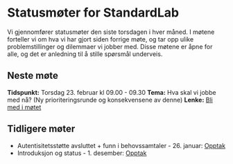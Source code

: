 # Statusmøter for StandardLab

Vi gjennomfører statusmøter den siste torsdagen i hver måned. I møtene forteller vi om hva vi har gjort siden forrige møte, og tar opp ulike problemstillinger og dilemmaer vi jobber med. Disse møtene er åpne for alle, og det er anledning til å stille spørsmål underveis.

## Neste møte

**Tidspunkt:** Torsdag 23. februar kl 09.00 - 09.30
**Tema:** Hva skal vi jobbe med nå? (Ny prioriteringsrunde og konsekvensene av denne)
**Lenke:** [Bli med i møtet](https://teams.microsoft.com/l/meetup-join/19%3ameeting_MzQ5YTlhNDItYjg1Yy00MWQ3LWE2YzYtNjhjZGM0NGI5N2Q2%40thread.v2/0?context=%7B%22Tid%22%3A%2299d3d298-60cf-4636-9772-4a191b6f0d94%22%2C%22Oid%22%3A%223362d44c-9ebd-4312-ab68-1247945cd5b1%22%2C%22IsBroadcastMeeting%22%3Atrue%2C%22role%22%3A%22a%22%7D&btype=a&role=a)

## Tidligere møter

- Autentisitetsstøtte avsluttet + funn i behovssamtaler - 26. januar: [Opptak](https://teams.microsoft.com/l/meetup-join/19%3ameeting_NWUxMWI5YjItMDhlYi00ZTVjLThjODMtZjRkOTI1NjU1OWRj%40thread.v2/0?context=%7B%22Tid%22%3A%2299d3d298-60cf-4636-9772-4a191b6f0d94%22%2C%22Oid%22%3A%223362d44c-9ebd-4312-ab68-1247945cd5b1%22%2C%22IsBroadcastMeeting%22%3Atrue%2C%22role%22%3A%22a%22%7D&btype=a&role=a)
- Introduksjon og status - 1. desember: [Opptak](https://teams.microsoft.com/l/meetup-join/19%3ameeting_OGI0ZGM2NjYtNDJlOS00ZWE3LWI1ZjgtOTY0NzA5ZGFmMGYz%40thread.v2/0?context=%7B%22Tid%22%3A%2299d3d298-60cf-4636-9772-4a191b6f0d94%22%2C%22Oid%22%3A%223362d44c-9ebd-4312-ab68-1247945cd5b1%22%2C%22IsBroadcastMeeting%22%3Atrue%2C%22role%22%3A%22a%22%7D&btype=a&role=a)
